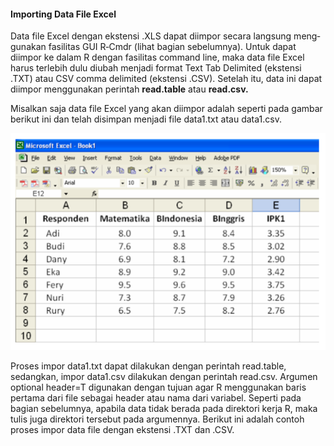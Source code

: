 
#### Importing Data File Excel 

Data  file  Excel  dengan  ekstensi  .XLS  dapat  diimpor  secara  langsung  meng‐gunakan fasilitas GUI R‐Cmdr (lihat bagian sebelumnya).  Untuk dapat diimpor ke dalam 
R  dengan  fasilitas  command  line,  maka  data  file  Excel  harus  terlebih  dulu  diubah menjadi format Text Tab Delimited (ekstensi .TXT) atau CSV comma delimited (ekstensi 
.CSV).  Setelah  itu,  data  ini  dapat  diimpor  menggunakan  perintah  <b>read.table</b>  atau <b>read.csv.</b> 

 
Misalkan  saja  data  file  Excel  yang  akan  diimpor  adalah  seperti  pada  gambar berikut ini dan telah disimpan menjadi file data1.txt atau data1.csv.

![alt tag](https://github.com/syaifulahdan/Rscript/blob/master/image/Screenshot%20from%202016-09-21%2013-04-57.png)

Proses  impor data1.txt dapat dilakukan dengan perintah read.table, sedangkan, impor data1.csv  dilakukan  dengan  perintah  read.csv.  Argumen  optional  header=T  digunakan dengan  tujuan  agar  R  menggunakan  baris  pertama  dari  file  sebagai  header  atau  nama dari variabel. Seperti pada bagian sebelumnya, apabila data tidak berada pada direktori  kerja R, maka tulis juga direktori tersebut pada argumennya. Berikut ini adalah contoh proses impor data file dengan ekstensi .TXT dan .CSV. 
